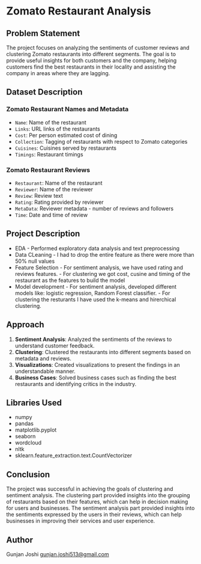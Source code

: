 # Zomato Restaurant Analysis

## Problem Statement

The project focuses on analyzing the sentiments of customer reviews and clustering Zomato restaurants into different segments. The goal is to provide useful insights for both customers and the company, helping customers find the best restaurants in their locality and assisting the company in areas where they are lagging.

## Dataset Description

### Zomato Restaurant Names and Metadata

- `Name`: Name of the restaurant
- `Links`: URL links of the restaurants
- `Cost`: Per person estimated cost of dining
- `Collection`: Tagging of restaurants with respect to Zomato categories
- `Cuisines`: Cuisines served by restaurants
- `Timings`: Restaurant timings

### Zomato Restaurant Reviews

- `Restaurant`: Name of the restaurant
- `Reviewer`: Name of the reviewer
- `Review`: Review text
- `Rating`: Rating provided by reviewer
- `MetaData`: Reviewer metadata - number of reviews and followers
- `Time`: Date and time of review

## Project Description

- EDA - Performed exploratory data analysis and text preprocessing
- Data CLeaning - I had to drop the entire feature as there were more than 50% null values
- Feature Selection - For sentiment analysis, we have used rating and reviews features. - For clustering we got cost, cusine and timing of the restaurant as the features to build the model
- Model development - For sentiment analysis, developed different models like: logistic regression, Random Forest classifier. - For clustering the resturants I have used the k-means and hirerchical clustering.

## Approach

1. **Sentiment Analysis**: Analyzed the sentiments of the reviews to understand customer feedback.
2. **Clustering**: Clustered the restaurants into different segments based on metadata and reviews.
3. **Visualizations**: Created visualizations to present the findings in an understandable manner.
4. **Business Cases**: Solved business cases such as finding the best restaurants and identifying critics in the industry.

## Libraries Used

- numpy
- pandas
- matplotlib.pyplot
- seaborn
- wordcloud
- nltk
- sklearn.feature_extraction.text.CountVectorizer

## Conclusion

The project was successful in achieving the goals of clustering and sentiment analysis. The clustering part provided insights into the grouping of restaurants based on their features, which can help in decision making for users and businesses. The sentiment analysis part provided insights into the sentiments expressed by the users in their reviews, which can help businesses in improving their services and user experience.


## Author
Gunjan Joshi
gunjan.joshi513@gmail.com
